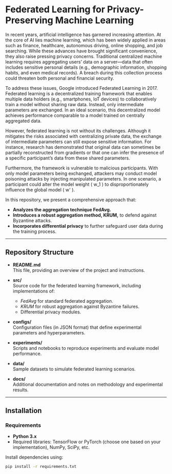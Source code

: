 # Federated Learning for Privacy-Preserving Machine Learning

In recent years, artificial intelligence has garnered increasing attention. At the core of AI lies machine learning, which has been widely applied in areas such as finance, healthcare, autonomous driving, online shopping, and job searching. While these advances have brought significant convenience, they also raise pressing privacy concerns. Traditional centralized machine learning requires aggregating users’ data on a server—data that often includes sensitive personal details (e.g., demographic information, shopping habits, and even medical records). A breach during this collection process could threaten both personal and financial security.

To address these issues, Google introduced Federated Learning in 2017. Federated learning is a decentralized training framework that enables multiple data holders (e.g., smartphones, IoT devices) to collaboratively train a model without sharing raw data. Instead, only intermediate parameters are exchanged. In an ideal scenario, this decentralized model achieves performance comparable to a model trained on centrally aggregated data.

However, federated learning is not without its challenges. Although it mitigates the risks associated with centralizing private data, the exchange of intermediate parameters can still expose sensitive information. For instance, research has demonstrated that original data can sometimes be partially reconstructed from gradients or that one can infer the presence of a specific participant’s data from these shared parameters.

Furthermore, the framework is vulnerable to malicious participants. With only model parameters being exchanged, attackers may conduct model poisoning attacks by injecting manipulated parameters. In one scenario, a participant could alter the model weight \( w_1 \) to disproportionately influence the global model \( w' \).

In this repository, we present a comprehensive approach that:
- **Analyzes the aggregation technique FedAvg.**
- **Introduces a robust aggregation method, KRUM,** to defend against Byzantine attacks.
- **Incorporates differential privacy** to further safeguard user data during the training process.

---

## Repository Structure

- **README.md**  
  This file, providing an overview of the project and instructions.
  
- **src/**  
  Source code for the federated learning framework, including implementations of:
  - *FedAvg* for standard federated aggregation.
  - *KRUM* for robust aggregation against Byzantine failures.
  - Differential privacy modules.

- **configs/**  
  Configuration files (in JSON format) that define experimental parameters and hyperparameters.

- **experiments/**  
  Scripts and notebooks to reproduce experiments and evaluate model performance.

- **data/**  
  Sample datasets to simulate federated learning scenarios.

- **docs/**  
  Additional documentation and notes on methodology and experimental results.

---

## Installation

### Requirements
- **Python 3.x**
- Required libraries: TensorFlow or PyTorch (choose one based on your implementation), NumPy, SciPy, etc.

Install dependencies using:
```bash
pip install -r requirements.txt

